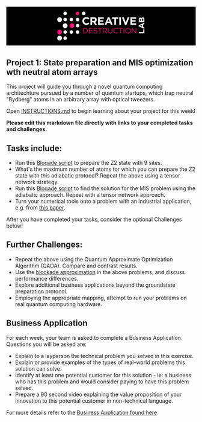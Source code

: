 ![CDL 2022 Cohort Project](../CDL_logo.jpg)
## Project 1: State preparation and MIS optimization wth neutral atom arrays

This project will guide you through a novel quantum computing architechture pursued by a number of quantum startups, which trap neutral "Rydberg" atoms in an arbitrary array with optical tweezers.

Open [INSTRUCTIONS.md](./INSTRUCTIONS.md) to begin learning about your project for this week!


**Please edit this markdown file directly with links to your completed tasks and challenges.**

## Tasks include:
* Run this [Bloqade script](https://github.com/QuEraComputing/Bloqade.jl/blob/master/examples/2.adiabatic/main.jl) to prepare the Z2 state with 9 sites.  
* What's the maximum number of atoms for which you can prepare the Z2 state with this adiabatic protocol?  Repeat the above using a tensor network strategy.
* Run this [Bloqade script](https://github.com/QuEraComputing/Bloqade.jl/blob/master/examples/4.MIS/main.jl) to find the solution for the MIS problem using the adiabatic approach.  Repeat with a tensor network approach.
* Turn your numerical tools onto a problem with an industrial application, e.g. from [this paper](https://arxiv.org/abs/2205.08500).

After you have completed your tasks, consider the optional Challenges below!

## Further Challenges:
* Repeat the above using the Quantum Approximate Optimization Algorithm (QAOA). Compare and contrast results.
* Use the [blockade approximation](https://queracomputing.github.io/Bloqade.jl/dev/subspace/) in the above problems, and discuss performance differences.
* Explore additional business applications beyond the groundstate preparation protocol.
* Employing the appropriate mapping, attempt to run your problems on real quantum computing hardware.

## Business Application
For each week, your team is asked to complete a Business Application. Questions you will be asked are:

* Explain to a layperson the technical problem you solved in this exercise.
* Explain or provide examples of the types of real-world problems this solution can solve.
* Identify at least one potential customer for this solution - ie: a business who has this problem and would consider paying to have this problem solved.
* Prepare a 90 second video explaining the value proposition of your innovation to this potential customer in non-technical language.

For more details refer to the [Business Application found here](./Business_Application.md)
